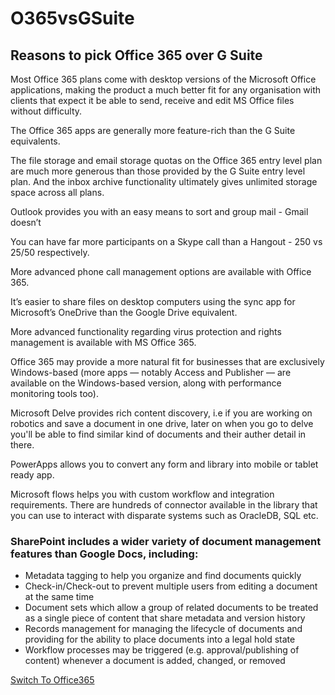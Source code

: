 # O365vsGSuite

## Reasons to pick Office 365 over G Suite </br>
Most Office 365 plans come with desktop versions of the Microsoft Office applications, making the product a much better fit for any organisation with clients that expect it be able to send, receive and edit MS Office files without difficulty.

The Office 365 apps are generally more feature-rich than the G Suite equivalents.

The file storage and email storage quotas on the Office 365 entry level plan are much more generous than those provided by the G Suite entry level plan. And the inbox archive functionality ultimately gives unlimited storage space across all plans.

Outlook provides you with an easy means to sort and group mail - Gmail doesn’t 

You can have far more participants on a Skype call than a Hangout - 250 vs 25/50 respectively.

More advanced phone call management options are available with Office 365.

It’s easier to share files on desktop computers using the sync app for Microsoft’s OneDrive than the Google Drive equivalent.

More advanced functionality regarding virus protection and rights management is available with MS Office 365.

Office 365 may provide a more natural fit for businesses that are exclusively Windows-based (more apps — notably Access and Publisher — are available on the Windows-based version, along with performance monitoring tools too).

Microsoft Delve provides rich content discovery, i.e if you are working on robotics and save a document in one drive, later on when you go to delve you'll be able to find similar kind of documents and their auther detail in there.

PowerApps allows you to convert any form and library into mobile or tablet ready app.

Microsoft flows helps you with custom workflow and integration requirements. There are hundreds of connector available in the library that you can use to interact with disparate systems such as OracleDB, SQL etc.

### SharePoint includes a wider variety of document management features than Google Docs, including:

* Metadata tagging to help you organize and find documents quickly
* Check-in/Check-out to prevent multiple users from editing a document at the same time
* Document sets which allow a group of related documents to be treated as a single piece of content that share metadata and version history
* Records management for managing the lifecycle of documents and providing for the ability to place documents into a legal hold state
* Workflow processes may be triggered (e.g. approval/publishing of content) whenever a document is added, changed, or removed

[Switch To Office365](https://support.office.com/en-us/article/switch-to-office-365-11aff781-f035-4434-9eea-da4b5f9e657f?ui=en-US&rs=en-US&ad=US)
